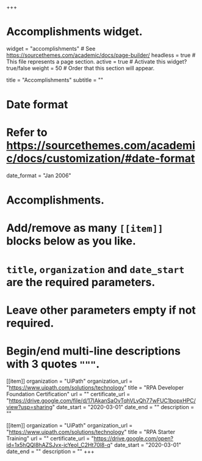 +++
# Accomplishments widget.
widget = "accomplishments"  # See https://sourcethemes.com/academic/docs/page-builder/
headless = true  # This file represents a page section.
active = true  # Activate this widget? true/false
weight = 50  # Order that this section will appear.

title = "Accomplishments"
subtitle = ""

# Date format
#   Refer to https://sourcethemes.com/academic/docs/customization/#date-format
date_format = "Jan 2006"

# Accomplishments.
#   Add/remove as many `[[item]]` blocks below as you like.
#   `title`, `organization` and `date_start` are the required parameters.
#   Leave other parameters empty if not required.
#   Begin/end multi-line descriptions with 3 quotes `"""`.

[[item]]
  organization = "UiPath"
  organization_url = "https://www.uipath.com/solutions/technology"
  title = "RPA Developer Foundation Certification"
  url = ""
  certificate_url = "https://drive.google.com/file/d/17IAkanSaOvTqhVLvQh77wFUC1bopxHPC/view?usp=sharing"
  date_start = "2020-03-01"
  date_end = ""
  description = ""

[[item]]
  organization = "UiPath"
  organization_url = "https://www.uipath.com/solutions/technology"
  title = "RPA Starter Training"
  url = ""
  certificate_url = "https://drive.google.com/open?id=1x5hQQl8hAZSJvx-icYeoI_C2Ht70l8-q"
  date_start = "2020-03-01"
  date_end = ""
  description = ""
+++
